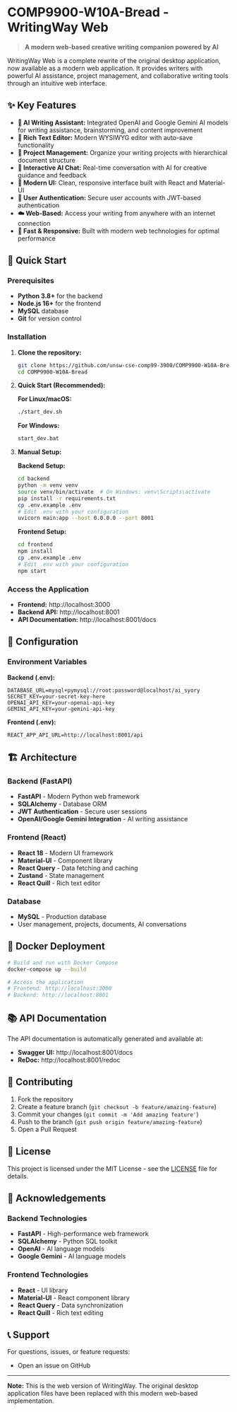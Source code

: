 # COMP9900-W10A-Bread - WritingWay Web

> **A modern web-based creative writing companion powered by AI**

WritingWay Web is a complete rewrite of the original desktop application, now available as a modern web application. It provides writers with powerful AI assistance, project management, and collaborative writing tools through an intuitive web interface.

## ✨ Key Features

- **🤖 AI Writing Assistant:** Integrated OpenAI and Google Gemini AI models for writing assistance, brainstorming, and content improvement
- **📝 Rich Text Editor:** Modern WYSIWYG editor with auto-save functionality
- **📁 Project Management:** Organize your writing projects with hierarchical document structure
- **💬 Interactive AI Chat:** Real-time conversation with AI for creative guidance and feedback
- **🎨 Modern UI:** Clean, responsive interface built with React and Material-UI
- **🔐 User Authentication:** Secure user accounts with JWT-based authentication
- **☁️ Web-Based:** Access your writing from anywhere with an internet connection
- **🚀 Fast & Responsive:** Built with modern web technologies for optimal performance

## 🚀 Quick Start

### Prerequisites

- **Python 3.8+** for the backend
- **Node.js 16+** for the frontend
- **MySQL** database
- **Git** for version control

### Installation

1. **Clone the repository:**
   ```bash
   git clone https://github.com/unsw-cse-comp99-3900/COMP9900-W10A-Bread.git
   cd COMP9900-W10A-Bread
   ```

2. **Quick Start (Recommended):**

   **For Linux/macOS:**
   ```bash
   ./start_dev.sh
   ```

   **For Windows:**
   ```cmd
   start_dev.bat
   ```

3. **Manual Setup:**

   **Backend Setup:**
   ```bash
   cd backend
   python -m venv venv
   source venv/bin/activate  # On Windows: venv\Scripts\activate
   pip install -r requirements.txt
   cp .env.example .env
   # Edit .env with your configuration
   uvicorn main:app --host 0.0.0.0 --port 8001
   ```

   **Frontend Setup:**
   ```bash
   cd frontend
   npm install
   cp .env.example .env
   # Edit .env with your configuration
   npm start
   ```

### Access the Application

- **Frontend:** http://localhost:3000
- **Backend API:** http://localhost:8001
- **API Documentation:** http://localhost:8001/docs

## 🔧 Configuration

### Environment Variables

**Backend (.env):**
```env
DATABASE_URL=mysql+pymysql://root:password@localhost/ai_syory
SECRET_KEY=your-secret-key-here
OPENAI_API_KEY=your-openai-api-key
GEMINI_API_KEY=your-gemini-api-key
```

**Frontend (.env):**
```env
REACT_APP_API_URL=http://localhost:8001/api
```

## 🏗️ Architecture

### Backend (FastAPI)
- **FastAPI** - Modern Python web framework
- **SQLAlchemy** - Database ORM
- **JWT Authentication** - Secure user sessions
- **OpenAI/Google Gemini Integration** - AI writing assistance

### Frontend (React)
- **React 18** - Modern UI framework
- **Material-UI** - Component library
- **React Query** - Data fetching and caching
- **Zustand** - State management
- **React Quill** - Rich text editor

### Database
- **MySQL** - Production database
- User management, projects, documents, AI conversations

## 🐳 Docker Deployment

```bash
# Build and run with Docker Compose
docker-compose up --build

# Access the application
# Frontend: http://localhost:3000
# Backend: http://localhost:8001
```

## 📚 API Documentation

The API documentation is automatically generated and available at:
- **Swagger UI:** http://localhost:8001/docs
- **ReDoc:** http://localhost:8001/redoc

## 🤝 Contributing

1. Fork the repository
2. Create a feature branch (`git checkout -b feature/amazing-feature`)
3. Commit your changes (`git commit -m 'Add amazing feature'`)
4. Push to the branch (`git push origin feature/amazing-feature`)
5. Open a Pull Request

## 📄 License

This project is licensed under the MIT License - see the [LICENSE](LICENSE) file for details.

## 🙏 Acknowledgements

### Backend Technologies
- **FastAPI** - High-performance web framework
- **SQLAlchemy** - Python SQL toolkit
- **OpenAI** - AI language models
- **Google Gemini** - AI language models

### Frontend Technologies
- **React** - UI library
- **Material-UI** - React component library
- **React Query** - Data synchronization
- **React Quill** - Rich text editing

## 📞 Support

For questions, issues, or feature requests:
- Open an issue on GitHub

---

**Note:** This is the web version of WritingWay. The original desktop application files have been replaced with this modern web-based implementation.
